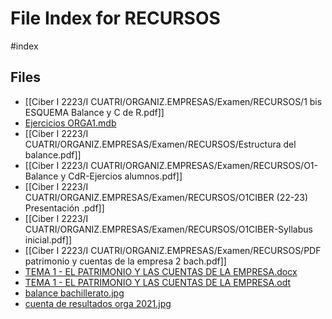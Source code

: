 # File Index for RECURSOS
#index

## Files

- [[Ciber I 2223/I CUATRI/ORGANIZ.EMPRESAS/Examen/RECURSOS/1 bis ESQUEMA Balance y C de R.pdf]]
- [Ejercicios ORGA1.mdb](https://github.com/Grado-en-Gestion-de-la-Ciberseguridad/1-Ciberseguridad-web/tree/v4/content/Ciber%20I%202223/I%20CUATRI/ORGANIZ.EMPRESAS/Examen/RECURSOS/Ejercicios%20ORGA1.mdb)
- [[Ciber I 2223/I CUATRI/ORGANIZ.EMPRESAS/Examen/RECURSOS/Estructura del balance.pdf]]
- [[Ciber I 2223/I CUATRI/ORGANIZ.EMPRESAS/Examen/RECURSOS/O1-Balance y CdR-Ejercios alumnos.pdf]]
- [[Ciber I 2223/I CUATRI/ORGANIZ.EMPRESAS/Examen/RECURSOS/O1CIBER (22-23) Presentación .pdf]]
- [[Ciber I 2223/I CUATRI/ORGANIZ.EMPRESAS/Examen/RECURSOS/O1CIBER-Syllabus inicial.pdf]]
- [[Ciber I 2223/I CUATRI/ORGANIZ.EMPRESAS/Examen/RECURSOS/PDF patrimonio y cuentas de la empresa 2 bach.pdf]]
- [TEMA 1 - EL PATRIMONIO Y LAS CUENTAS DE LA EMPRESA.docx](https://github.com/Grado-en-Gestion-de-la-Ciberseguridad/1-Ciberseguridad-web/tree/v4/content/Ciber%20I%202223/I%20CUATRI/ORGANIZ.EMPRESAS/Examen/RECURSOS/TEMA%201%20-%20EL%20PATRIMONIO%20Y%20LAS%20CUENTAS%20DE%20LA%20EMPRESA.docx)
- [TEMA 1 - EL PATRIMONIO Y LAS CUENTAS DE LA EMPRESA.odt](https://github.com/Grado-en-Gestion-de-la-Ciberseguridad/1-Ciberseguridad-web/tree/v4/content/Ciber%20I%202223/I%20CUATRI/ORGANIZ.EMPRESAS/Examen/RECURSOS/TEMA%201%20-%20EL%20PATRIMONIO%20Y%20LAS%20CUENTAS%20DE%20LA%20EMPRESA.odt)
- [balance bachillerato.jpg](https://github.com/Grado-en-Gestion-de-la-Ciberseguridad/1-Ciberseguridad-web/tree/v4/content/Ciber%20I%202223/I%20CUATRI/ORGANIZ.EMPRESAS/Examen/RECURSOS/balance%20bachillerato.jpg)
- [cuenta de resultados orga 2021.jpg](https://github.com/Grado-en-Gestion-de-la-Ciberseguridad/1-Ciberseguridad-web/tree/v4/content/Ciber%20I%202223/I%20CUATRI/ORGANIZ.EMPRESAS/Examen/RECURSOS/cuenta%20de%20resultados%20orga%202021.jpg)
